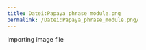```yaml
---
title: Datei:Papaya phrase module.png
permalink: /Datei:Papaya_phrase_module.png/
---
```


Importing image file